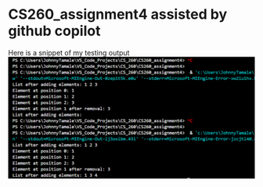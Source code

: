 # CS260_assignment4 assisted by github copilot
Here is a snippet of my testing output
![alt text](image.png)